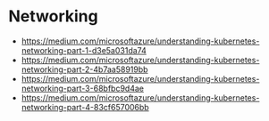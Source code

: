 # Networking

* https://medium.com/microsoftazure/understanding-kubernetes-networking-part-1-d3e5a031da74
* https://medium.com/microsoftazure/understanding-kubernetes-networking-part-2-4b7aa58919bb
* https://medium.com/microsoftazure/understanding-kubernetes-networking-part-3-68bfbc9d4ae
* https://medium.com/microsoftazure/understanding-kubernetes-networking-part-4-83cf657006bb

